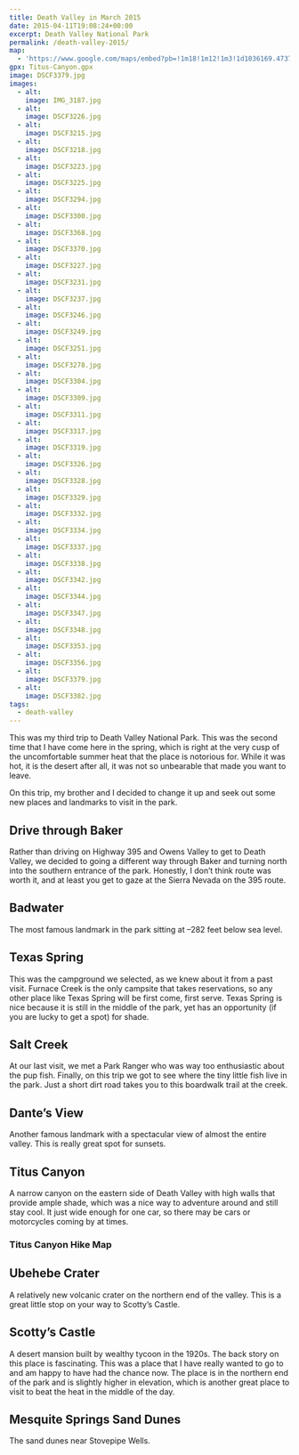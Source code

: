 ```yaml
---
title: Death Valley in March 2015
date: 2015-04-11T19:08:24+00:00
excerpt: Death Valley National Park
permalink: /death-valley-2015/
map:
  - 'https://www.google.com/maps/embed?pb=!1m18!1m12!1m3!1d1036169.4737354075!2d-117.61005890561358!3d36.482800017572764!2m3!1f0!2f0!3f0!3m2!1i1024!2i768!4f13.1!3m3!1m2!1s0x80c74b7776ae8a47%3A0xccc9f07c7bf2b054!2sDeath+Valley+National+Park!5e1!3m2!1sen!2sus!4v1488760538188'
gpx: Titus-Canyon.gpx
image: DSCF3379.jpg
images:
  - alt: 
    image: IMG_3187.jpg
  - alt: 
    image: DSCF3226.jpg
  - alt: 
    image: DSCF3215.jpg
  - alt: 
    image: DSCF3218.jpg
  - alt: 
    image: DSCF3223.jpg
  - alt: 
    image: DSCF3225.jpg
  - alt: 
    image: DSCF3294.jpg
  - alt: 
    image: DSCF3300.jpg
  - alt: 
    image: DSCF3368.jpg
  - alt: 
    image: DSCF3370.jpg
  - alt: 
    image: DSCF3227.jpg
  - alt: 
    image: DSCF3231.jpg
  - alt: 
    image: DSCF3237.jpg
  - alt: 
    image: DSCF3246.jpg
  - alt: 
    image: DSCF3249.jpg
  - alt: 
    image: DSCF3251.jpg
  - alt: 
    image: DSCF3278.jpg
  - alt: 
    image: DSCF3304.jpg
  - alt: 
    image: DSCF3309.jpg
  - alt: 
    image: DSCF3311.jpg
  - alt: 
    image: DSCF3317.jpg
  - alt: 
    image: DSCF3319.jpg
  - alt: 
    image: DSCF3326.jpg
  - alt: 
    image: DSCF3328.jpg
  - alt: 
    image: DSCF3329.jpg
  - alt: 
    image: DSCF3332.jpg
  - alt: 
    image: DSCF3334.jpg
  - alt: 
    image: DSCF3337.jpg
  - alt: 
    image: DSCF3338.jpg
  - alt: 
    image: DSCF3342.jpg
  - alt: 
    image: DSCF3344.jpg
  - alt: 
    image: DSCF3347.jpg
  - alt: 
    image: DSCF3348.jpg
  - alt: 
    image: DSCF3353.jpg
  - alt: 
    image: DSCF3356.jpg
  - alt: 
    image: DSCF3379.jpg
  - alt: 
    image: DSCF3382.jpg
tags:
  - death-valley
---
```

This was my third trip to Death Valley National Park. This was the second time that I have come here in the spring, which is right at the very cusp of the uncomfortable summer heat that the place is notorious for. While it was hot, it is the desert after all, it was not so unbearable that made you want to leave.

On this trip, my brother and I decided to change it up and seek out some new places and landmarks to visit in the park.
<h2>Drive through Baker</h2>
Rather than driving on Highway 395 and Owens Valley to get to Death Valley, we decided to going a different way through Baker and turning north into the southern entrance of the park. Honestly, I don’t think route was worth it, and at least you get to gaze at the Sierra Nevada on the 395 route.


<h2>Badwater</h2>
The most famous landmark in the park sitting at –282 feet below sea level.


<h2>Texas Spring</h2>
This was the campground we selected, as we knew about it from a past visit. Furnace Creek is the only campsite that takes reservations, so any other place like Texas Spring will be first come, first serve. Texas Spring is nice because it is still in the middle of the park, yet has an opportunity (if you are lucky to get a spot) for shade.


<h2>Salt Creek</h2>
At our last visit, we met a Park Ranger who was way too enthusiastic about the pup fish. Finally, on this trip we got to see where the tiny little fish live in the park. Just a short dirt road takes you to this boardwalk trail at the creek.


<h2>Dante’s View</h2>
Another famous landmark with a spectacular view of almost the entire valley. This is really great spot for sunsets.


<h2>Titus Canyon</h2>
A narrow canyon on the eastern side of Death Valley with high walls that provide ample shade, which was a nice way to adventure around and still stay cool. It just wide enough for one car, so there may be cars or motorcycles coming by at times.


<h3>Titus Canyon Hike Map</h3>

<h2>Ubehebe Crater</h2>
A relatively new volcanic crater on the northern end of the valley. This is a great little stop on your way to Scotty’s Castle.


<h2>Scotty’s Castle</h2>
A desert mansion built by wealthy tycoon in the 1920s. The back story on this place is fascinating. This was a place that I have really wanted to go to and am happy to have had the chance now. The place is in the northern end of the park and is slightly higher in elevation, which is another great place to visit to beat the heat in the middle of the day.


<h2>Mesquite Springs Sand Dunes</h2>
The sand dunes near Stovepipe Wells.

